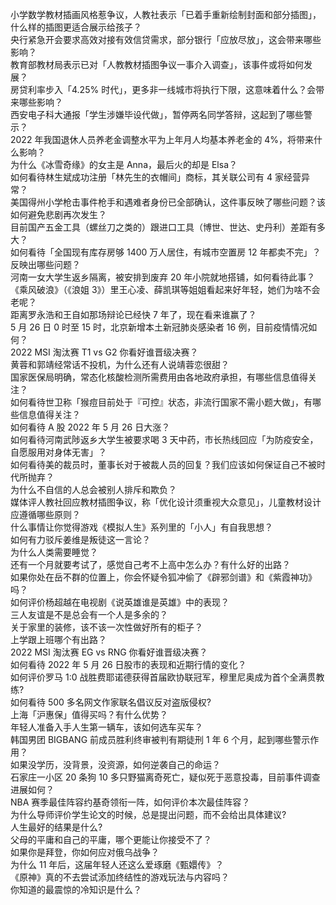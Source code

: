 小学数学教材插画风格惹争议，人教社表示「已着手重新绘制封面和部分插图」，什么样的插图更适合展示给孩子？  
央行紧急开会要求高效对接有效信贷需求，部分银行「应放尽放」，这会带来哪些影响？  
教育部教材局表示已对「人教教材插图争议一事介入调查」，该事件或将如何发展？  
房贷利率步入「4.25% 时代」，更多非一线城市将执行下限，这意味着什么？会带来哪些影响？  
西安电子科大通报「学生涉嫌毕设代做」，暂停两名同学答辩，这起到了哪些警示？  
2022 年我国退休人员养老金调整水平为上年月人均基本养老金的 4%，将带来什么影响？  
为什么《冰雪奇缘》的女主是 Anna，最后火的却是 Elsa？  
如何看待林生斌成功注册「林先生的衣帽间」商标，其关联公司有 4 家经营异常？  
美国得州小学枪击事件枪手和遇难者身份已全部确认，这件事反映了哪些问题？该如何避免悲剧再次发生？  
目前国产五金工具（螺丝刀之类的）跟进口工具（博世、世达、史丹利）差距有多大？  
如何看待「全国现有库存房够 1400 万人居住，有城市空置房 12 年都卖不完」？反映出哪些问题？  
河南一女大学生返乡隔离，被安排到废弃 20 年小院就地搭铺，如何看待此事？  
《乘风破浪》（《浪姐 3》）里王心凌、薛凯琪等姐姐看起来好年轻，她们为啥不会老呢？  
距离罗永浩和王自如那场辩论已经快 7 年了，现在看来谁赢了？  
5 月 26 日 0 时至 15 时，北京新增本土新冠肺炎感染者 16 例，目前疫情情况如何？  
2022 MSI 淘汰赛 T1 vs G2 你看好谁晋级决赛？  
黄蓉和郭靖经常话不投机，为什么还有人说靖蓉恋很甜？  
国家医保局明确，常态化核酸检测所需费用由各地政府承担，有哪些信息值得关注？  
如何看待世卫称「猴痘目前处于『可控』状态，非流行国家不需小题大做」，有哪些信息值得关注？  
如何看待 A 股 2022 年 5 月 26 日大涨？  
如何看待河南武陟返乡大学生被要求喝 3 天中药，市长热线回应「为防疫安全，自愿服用对身体无害」？  
如何看待美的裁员时，董事长对于被裁人员的回复？我们应该如何保证自己不被时代所抛弃？  
为什么不自信的人总会被别人排斥和欺负？  
媒体评人教社回应教材插图争议，称「优化设计须重视大众意见」，儿童教材设计应遵循哪些原则？  
什么事情让你觉得游戏《模拟人生》系列里的「小人」有自我思想？  
如何有力驳斥姜维是叛徒这一言论？  
为什么人类需要睡觉？  
还有一个月就要考试了，感觉自己考不上高中怎么办？有什么好的出路？  
如果你处在岳不群的位置上，你会怀疑令狐冲偷了《辟邪剑谱》和《紫霞神功》吗？  
如何评价杨超越在电视剧《说英雄谁是英雄》中的表现？  
三人友谊是不是总会有一个人是多余的？  
关于家里的装修，该不该一次性做好所有的柜子？  
上学跟上班哪个有出路？  
2022 MSI 淘汰赛 EG vs RNG 你看好谁晋级决赛？  
如何看待 2022 年 5 月 26 日股市的表现和近期行情的变化？  
如何评价罗马 1:0 战胜费耶诺德获得首届欧协联冠军，穆里尼奥成为首个全满贯教练?  
如何看待 500 多名网文作家联名倡议反对盗版侵权?  
上海「沪惠保」值得买吗？有什么优势？  
年轻人准备入手人生第一辆车，该如何选车买车？  
韩国男团 BIGBANG 前成员胜利终审被判有期徒刑 1 年 6 个月，起到哪些警示作用？  
如果没学历，没背景，没资源，如何逆袭自己的命运？  
石家庄一小区 20 条狗 10 多只野猫离奇死亡，疑似死于恶意投毒，目前事件调查进展如何？  
NBA 赛季最佳阵容约基奇领衔一阵，如何评价本次最佳阵容？  
为什么导师评价学生论文的时候，总是提出问题，而不会给出具体建议?  
人生最好的结果是什么?  
父母的平庸和自己的平庸，哪个更能让你接受不了？  
如果你是拜登，你如何应对俄乌战争？  
为什么 11 年后，这届年轻人还这么爱琢磨《甄嬛传》？  
《原神》真的不去尝试添加终结性的游戏玩法与内容吗？  
你知道的最震惊的冷知识是什么？  
